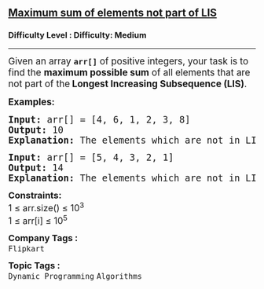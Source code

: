 <h2><a href="https://www.geeksforgeeks.org/problems/maximum-sum-of-elements-not-part-of-lis/1?_gl=1*1qc7d4x*_up*MQ..*_gs*MQ..&gclid=EAIaIQobChMI3Pr-taejjgMVKF0PAh2ogQAHEAAYASAAEgJbLPD_BwE">Maximum sum of elements not part of LIS</a></h2><h3>Difficulty Level : Difficulty: Medium</h3><hr><div class="problems_problem_content__Xm_eO"><p><span style="font-size: 14pt;">Given an array <code data-start="90" data-end="97"><strong>arr[]</strong></code> of positive integers, your task is to find the <strong>maximum possible sum</strong> of all elements that are not part of the<strong data-start="191" data-end="247"> Longest Increasing Subsequence (LIS)</strong>.</span></p>
<p><span style="font-size: 14pt;"><strong>Examples:</strong></span></p>
<pre><span style="font-size: 14pt;"><strong>Input: </strong>arr[] = [4, 6, 1, 2, 3, 8]</span><br><span style="font-size: 14pt;"><strong>Output: </strong>10</span><br><span style="font-size: 14pt;"><strong>Explanation: </strong>The elements which are not in LIS is 4 and 6.<br></span></pre>
<pre><strong><span style="font-size: 14pt;">Input:</span></strong><span style="font-size: 14pt;"> arr[] = [5, 4, 3, 2, 1]</span><strong><span style="font-size: 14pt;"><br>Output: </span></strong><span style="font-size: 14pt;">14</span><strong><span style="font-size: 14pt;"><br>Explanation: </span></strong><span style="font-size: 14pt;">The elements which are not in LIS is 5, 4, 3 and 2.</span></pre>
<p><span style="font-size: 14pt;"><strong style="font-size: 18px;">Constraints:<br></strong><span style="font-size: 18px;">1 ≤ arr.size() ≤ 10<sup>3</sup><sup><br></sup></span><span style="font-size: 18px;">1 ≤ arr[i] ≤ 10<sup>5</sup></span></span></p></div><p><span style=font-size:18px><strong>Company Tags : </strong><br><code>Flipkart</code>&nbsp;<br><p><span style=font-size:18px><strong>Topic Tags : </strong><br><code>Dynamic Programming</code>&nbsp;<code>Algorithms</code>&nbsp;